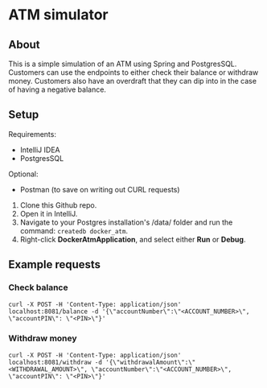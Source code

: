 # ATM simulator

## About

This is a simple simulation of an ATM using Spring and PostgresSQL. Customers can use the endpoints to either check
their balance or withdraw money. Customers also have an overdraft that they can dip into in the case of having a 
negative balance.

## Setup

Requirements:
* IntelliJ IDEA
* PostgresSQL

Optional:
* Postman (to save on writing out CURL requests)

1. Clone this Github repo.
2. Open it in IntelliJ.
3. Navigate to your Postgres installation's /data/ folder and run the command: ```createdb docker_atm```.
4. Right-click **DockerAtmApplication**, and select either **Run** or **Debug**.

## Example requests

### Check balance
```curl -X POST -H 'Content-Type: application/json' localhost:8081/balance -d '{\"accountNumber\":\"<ACCOUNT_NUMBER>\", \"accountPIN\": \"<PIN>\"}'```

### Withdraw money
```curl -X POST -H 'Content-Type: application/json' localhost:8081/withdraw -d '{\"withdrawalAmount\":\"<WITHDRAWAL_AMOUNT>\", \"accountNumber\":\"<ACCOUNT_NUMBER>\", \"accountPIN\": \"<PIN>\"}'```
